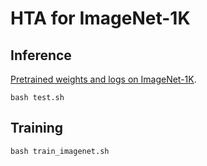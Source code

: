 # HTA for ImageNet-1K

## Inference 

 [Pretrained weights and logs on ImageNet-1K](https://drive.google.com/drive/folders/1_q3_0vE673Eta9_ap06RRLddUMD--WX9?usp=sharing).


```
bash test.sh
```



## Training 

``` 
bash train_imagenet.sh
```


